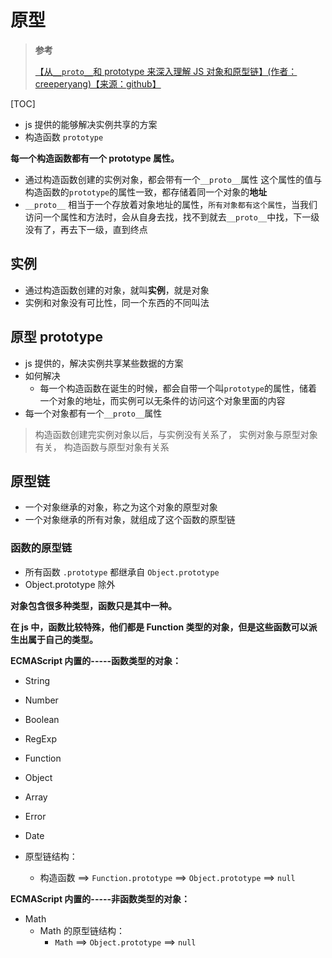 # 原型

> **参考**
>
> [【从`__proto__`和 prototype 来深入理解 JS 对象和原型链】(作者：creeperyang)【来源：github】](https://github.com/creeperyang/blog/issues/9)

[TOC]

- js 提供的能够解决实例共享的方案
- 构造函数 `prototype`

**每一个构造函数都有一个 prototype 属性。**

- 通过构造函数创建的实例对象，都会带有一个`__proto__`属性 这个属性的值与构造函数的`prototype`的属性一致，都存储着同一个对象的**地址**
- `__proto__` 相当于一个存放着对象地址的属性，`所有对象都有这个属性`，当我们访问一个属性和方法时，会从自身去找，找不到就去`__proto__`中找，下一级没有了，再去下一级，直到终点

## 实例

- 通过构造函数创建的对象，就叫**实例**，就是对象
- 实例和对象没有可比性，同一个东西的不同叫法

## 原型 prototype

- js 提供的，解决实例共享某些数据的方案
- 如何解决
  - 每一个构造函数在诞生的时候，都会自带一个叫`prototype`的属性，储着一个对象的地址，而实例可以无条件的访问这个对象里面的内容
- 每一个对象都有一个`__proto__`属性

> 构造函数创建完实例对象以后，与实例没有关系了，
> 实例对象与原型对象有关，
> 构造函数与原型对象有关系

## 原型链

- 一个对象继承的对象，称之为这个对象的原型对象
- 一个对象继承的所有对象，就组成了这个函数的原型链

### 函数的原型链

- 所有函数 `.prototype` 都继承自 `Object.prototype`
- Object.prototype 除外

**对象包含很多种类型，函数只是其中一种。**

**在 js 中，函数比较特殊，他们都是 Function 类型的对象，但是这些函数可以派生出属于自己的类型。**

**ECMAScript 内置的-----函数类型的对象：**

- String
- Number
- Boolean
- RegExp
- Function
- Object
- Array
- Error
- Date

- 原型链结构：
  - 构造函数 ==> `Function.prototype` ==> `Object.prototype` ==> `null`

**ECMAScript 内置的-----非函数类型的对象：**

- Math
  - Math 的原型链结构：
    - `Math` ==> `Object.prototype` ==> `null`
